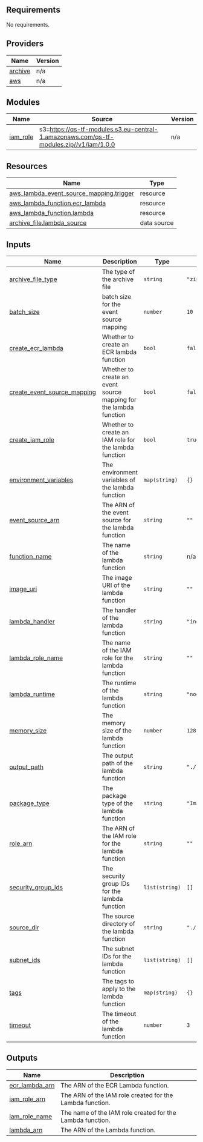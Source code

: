 ## Requirements

No requirements.

## Providers

| Name | Version |
|------|---------|
| <a name="provider_archive"></a> [archive](#provider\_archive) | n/a |
| <a name="provider_aws"></a> [aws](#provider\_aws) | n/a |

## Modules

| Name | Source | Version |
|------|--------|---------|
| <a name="module_iam_role"></a> [iam\_role](#module\_iam\_role) | s3::https://qs-tf-modules.s3.eu-central-1.amazonaws.com/qs-tf-modules.zip//v1/iam/1.0.0 | n/a |

## Resources

| Name | Type |
|------|------|
| [aws_lambda_event_source_mapping.trigger](https://registry.terraform.io/providers/hashicorp/aws/latest/docs/resources/lambda_event_source_mapping) | resource |
| [aws_lambda_function.ecr_lambda](https://registry.terraform.io/providers/hashicorp/aws/latest/docs/resources/lambda_function) | resource |
| [aws_lambda_function.lambda](https://registry.terraform.io/providers/hashicorp/aws/latest/docs/resources/lambda_function) | resource |
| [archive_file.lambda_source](https://registry.terraform.io/providers/hashicorp/archive/latest/docs/data-sources/file) | data source |

## Inputs

| Name | Description | Type | Default | Required |
|------|-------------|------|---------|:--------:|
| <a name="input_archive_file_type"></a> [archive\_file\_type](#input\_archive\_file\_type) | The type of the archive file | `string` | `"zip"` | no |
| <a name="input_batch_size"></a> [batch\_size](#input\_batch\_size) | batch size for the event source mapping | `number` | `10` | no |
| <a name="input_create_ecr_lambda"></a> [create\_ecr\_lambda](#input\_create\_ecr\_lambda) | Whether to create an ECR lambda function | `bool` | `false` | no |
| <a name="input_create_event_source_mapping"></a> [create\_event\_source\_mapping](#input\_create\_event\_source\_mapping) | Whether to create an event source mapping for the lambda function | `bool` | `false` | no |
| <a name="input_create_iam_role"></a> [create\_iam\_role](#input\_create\_iam\_role) | Whether to create an IAM role for the lambda function | `bool` | `true` | no |
| <a name="input_environment_variables"></a> [environment\_variables](#input\_environment\_variables) | The environment variables of the lambda function | `map(string)` | `{}` | no |
| <a name="input_event_source_arn"></a> [event\_source\_arn](#input\_event\_source\_arn) | The ARN of the event source for the lambda function | `string` | `""` | no |
| <a name="input_function_name"></a> [function\_name](#input\_function\_name) | The name of the lambda function | `string` | n/a | yes |
| <a name="input_image_uri"></a> [image\_uri](#input\_image\_uri) | The image URI of the lambda function | `string` | `""` | no |
| <a name="input_lambda_handler"></a> [lambda\_handler](#input\_lambda\_handler) | The handler of the lambda function | `string` | `"index.handler"` | no |
| <a name="input_lambda_role_name"></a> [lambda\_role\_name](#input\_lambda\_role\_name) | The name of the IAM role for the lambda function | `string` | `""` | no |
| <a name="input_lambda_runtime"></a> [lambda\_runtime](#input\_lambda\_runtime) | The runtime of the lambda function | `string` | `"nodejs18.x"` | no |
| <a name="input_memory_size"></a> [memory\_size](#input\_memory\_size) | The memory size of the lambda function | `number` | `128` | no |
| <a name="input_output_path"></a> [output\_path](#input\_output\_path) | The output path of the lambda function | `string` | `"./lambda.zip"` | no |
| <a name="input_package_type"></a> [package\_type](#input\_package\_type) | The package type of the lambda function | `string` | `"Image"` | no |
| <a name="input_role_arn"></a> [role\_arn](#input\_role\_arn) | The ARN of the IAM role for the lambda function | `string` | `""` | no |
| <a name="input_security_group_ids"></a> [security\_group\_ids](#input\_security\_group\_ids) | The security group IDs for the lambda function | `list(string)` | `[]` | no |
| <a name="input_source_dir"></a> [source\_dir](#input\_source\_dir) | The source directory of the lambda function | `string` | `"./"` | no |
| <a name="input_subnet_ids"></a> [subnet\_ids](#input\_subnet\_ids) | The subnet IDs for the lambda function | `list(string)` | `[]` | no |
| <a name="input_tags"></a> [tags](#input\_tags) | The tags to apply to the lambda function | `map(string)` | `{}` | no |
| <a name="input_timeout"></a> [timeout](#input\_timeout) | The timeout of the lambda function | `number` | `3` | no |

## Outputs

| Name | Description |
|------|-------------|
| <a name="output_ecr_lambda_arn"></a> [ecr\_lambda\_arn](#output\_ecr\_lambda\_arn) | The ARN of the ECR Lambda function. |
| <a name="output_iam_role_arn"></a> [iam\_role\_arn](#output\_iam\_role\_arn) | The ARN of the IAM role created for the Lambda function. |
| <a name="output_iam_role_name"></a> [iam\_role\_name](#output\_iam\_role\_name) | The name of the IAM role created for the Lambda function. |
| <a name="output_lambda_arn"></a> [lambda\_arn](#output\_lambda\_arn) | The ARN of the Lambda function. |
